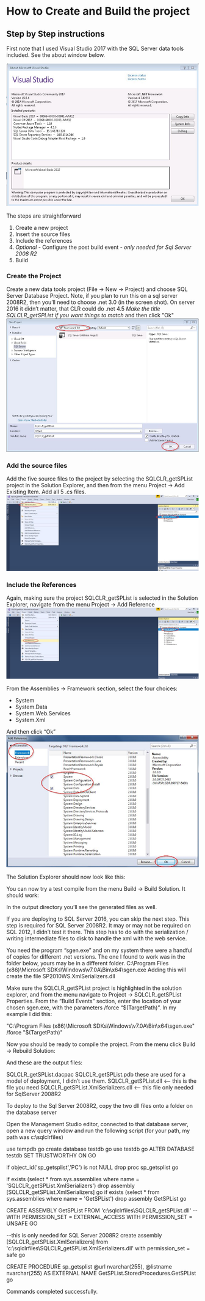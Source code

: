 # How to Create and Build the project
## Step by Step instructions


First note that I used Visual Studio 2017 with the SQL Server data tools included. See the about window below.

![](https://raw.githubusercontent.com/matt-jk/SQLCLR_getSPList/master/images/VS_help_about.jpg "Visual Studio About")

The steps are straightforward
1. Create a new project
2. Insert the source files
3. Include the references
4. *Optional* - Configure the post build event - *only needed for Sql Server 2008 R2*
5. Build

### Create the Project
Create a new data tools project (File -> New -> Project) and choose SQL Server Database Project.  Note, if you plan to run this on a sql server 2008R2, then you’ll need to choose .net 3.0 (in the screen shot).  On server 2016 it didn’t matter, that CLR could do .net 4.5  *Make the title SQLCLR_getSPList if you want things to match* and then click "Ok"
![](https://raw.githubusercontent.com/matt-jk/SQLCLR_getSPList/master/images/new_project.jpg "New Project")

### Add  the source files
Add the five source files to the project by selecting the SQLCLR_getSPList project in the Solution Explorer, and then from the menu Project -> Add Existing Item.  Add all 5 .cs files.
![](https://raw.githubusercontent.com/matt-jk/SQLCLR_getSPList/master/images/add_files_menu.jpg "Add Files Step")

### Include the References

Again, making sure the project SQLCLR_getSPList is selected in the Solution Explorer, navigate from the menu Project -> Add Reference
![](https://raw.githubusercontent.com/matt-jk/SQLCLR_getSPList/master/images/add_reference_menu.jpg  "Add Reference Step")

From the Assemblies -> Framework section, select the four choices:
- System
- System.Data
- System.Web.Services
- System.Xml

And then click “Ok”
![](https://raw.githubusercontent.com/matt-jk/SQLCLR_getSPList/master/images/selecting_references.jpg  "Selecting References")


The Solution Explorer should now look like this:

You can now try a test compile from the menu Build -> Build Solution.  It should work:

In the output directory you’ll see the generated files as well.



If you are deploying to SQL Server 2016, you can skip the next step.  This step is required for SQL Server 2008R2.  It may or may not be required on SQL 2012, I didn’t test it there.  This step has to do with the serialization / writing intermediate files to disk to handle the xml with the web service.

You need the program “sgen.exe” and on my system there were a handful of copies for different .net versions.  The one I found to work was in the folder below, yours may be in a different folder.
C:\Program Files (x86)\Microsoft SDKs\Windows\v7.0A\Bin\x64\sgen.exe
Adding this will create the file SP2010WS.XmlSerializers.dll

Make sure the SQLCLR_getSPList project is highlighted in the solution explorer, and from the menu navigate to Project -> SQLCLR_getSPList Properties.  From the “Build Events” section, enter the location of your chosen sgen.exe, with the parameters /force “$(TargetPath)”.  In my example I did this:

"C:\Program Files (x86)\Microsoft SDKs\Windows\v7.0A\Bin\x64\sgen.exe" /force "$(TargetPath)"


Now you should be ready to compile the project.  From the menu click Build -> Rebuild Solution:

And these are the output files:

SQLCLR_getSPList.dacpac
SQLCLR_getSPList.pdb
these are used for a model of deployment, I didn’t use them.
SQLCLR_getSPList.dll  <-- this is the file you need
SQLCLR_getSPList.XmlSerializers.dll <-- this file only needed for SqlServer 2008R2


To deploy to the Sql Server 2008R2, copy the two dll files onto a folder on the database server

Open the Management Studio editor, connected to that database server, open a new query window and run the following script (for your path, my path was c:\sqlclrfiles)

use tempdb
go
create database testdb
go
use testdb
go
ALTER DATABASE testdb
SET TRUSTWORTHY ON
GO

if object_id('sp_getsplist','PC') is not NULL
  drop proc sp_getsplist
go

if exists (select * from sys.assemblies where name = 'SQLCLR_getSPList.XmlSerializers')
  drop assembly [SQLCLR_getSPList.XmlSerializers]
go
if exists (select * from sys.assemblies where name = 'GetSPList')
  drop assembly GetSPList
go

CREATE ASSEMBLY GetSPList
FROM 'c:\sqlclrfiles\SQLCLR_getSPList.dll'
--WITH PERMISSION_SET = EXTERNAL_ACCESS
WITH PERMISSION_SET = UNSAFE
GO

--this is only needed for SQL Server 2008R2
create assembly [SQLCLR_getSPList.XmlSerializers]
from 'c:\sqlclrfiles\SQLCLR_getSPList.XmlSerializers.dll'
with permission_set = safe
go

CREATE PROCEDURE sp_getsplist
  @url nvarchar(255), @listname nvarchar(255)
AS
EXTERNAL NAME GetSPList.StoredProcedures.GetSPList
go



Commands completed successfully.













